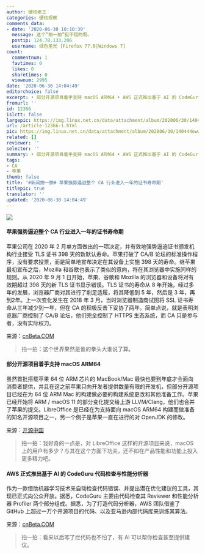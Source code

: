 ```yaml
---
author: 硬核老王
categories: 硬核观察
comments_data:
- date: '2020-06-30 18:10:39'
  message: 这个“拍一拍”挺不错的啊。
  postip: 124.78.133.206
  username: 绿色圣光 [Firefox 77.0|Windows 7]
count:
  commentnum: 1
  favtimes: 0
  likes: 0
  sharetimes: 0
  viewnum: 2995
date: '2020-06-30 14:04:49'
editorchoice: false
excerpt: • 部分开源项目着手支持 macOS ARM64 • AWS 正式推出基于 AI 的 CodeGuru 代码检查与性能分析器
fromurl: ''
id: 12366
islctt: false
largepic: https://img.linux.net.cn/data/attachment/album/202006/30/140444ewwz5klg47w44gw2.jpg
url: /article-12366-1.html
pic: https://img.linux.net.cn/data/attachment/album/202006/30/140444ewwz5klg47w44gw2.jpg.thumb.jpg
related: []
reviewer: ''
selector: ''
summary: • 部分开源项目着手支持 macOS ARM64 • AWS 正式推出基于 AI 的 CodeGuru 代码检查与性能分析器
tags:
- CA
- 苹果
thumb: false
title: '#新闻拍一拍# 苹果强势逼迫整个 CA 行业进入一年的证书寿命期'
titlepic: true
translator: ''
updated: '2020-06-30 14:04:49'
---
```


![](/data/attachment/album/202006/30/140444ewwz5klg47w44gw2.jpg)


#### 苹果强势逼迫整个 CA 行业进入一年的证书寿命期


苹果公司在 2020 年 2 月单方面做出的一项决定，并有效地强势逼迫证书颁发机构行业接受 TLS 证书 398 天的新默认寿命。苹果打破了 CA/B 论坛的标准操作程序，没有要求投票，而是简单地宣布决定在其设备上实施 398 天的寿命。继苹果最初宣布之后，Mozilla 和谷歌也表示了类似的意向，将在其浏览器中实施同样的规则。从 2020 年 9 月 1 日开始，苹果、谷歌和 Mozilla 的浏览器和设备将对有效期超过 398 天的新 TLS 证书显示错误。TLS 证书的寿命从 8 年开始，经过多年的发展，浏览器厂商对其进行了削足适履，将其降低到 5 年，然后是 3 年，再到2年。上一次变化发生在 2018 年 3 月，当时浏览器制造商试图将 SSL 证书寿命从三年减少到一年，但在 CA 的积极反击下妥协了两年。简单点说，就是表明浏览器厂商控制了 CA/B 论坛，他们完全控制了 HTTPS 生态系统，而 CA 只是参与者，没有实际权力。


来源：[cnBeta.COM](https://www.cnbeta.com/articles/tech/997007.htm)



> 
> 拍一拍：这个世界果然是谁的拳头大谁说了算。
> 
> 
> 


#### 部分开源项目着手支持 macOS ARM64


虽然首批搭载苹果 64 位 ARM 芯片的 MacBook/Mac 最快也要到年底才会面向消费者提供，并且在这之前苹果只向开发者提供数量有限的开发机，但部分开源项目已经在为 64 位 ARM Mac 的构建做必要的构建系统更改和其他准备工作。苹果已经开始将 ARM / macOS 11 的部分变化提交给上游 LLVM/Clang，他们也合并了苹果的提交。LibreOffice 是已经在为支持面向 macOS ARM64 构建而做准备的知名开源项目之一，另一个例子是苹果一直在进行的对 OpenJDK 的修改。


来源：[开源中国](https://www.oschina.net/news/116811/open-source-arm64-macos-start?tdsourcetag=s_pctim_aiomsg)



> 
> 拍一拍：我好奇的一点是，对 LibreOffice 这样的开源项目来说，macOS 上的用户有多少？与其在这个方面下功夫，还不如在产品性能和功能上投入更多精力吧。
> 
> 
> 


#### AWS 正式推出基于 AI 的 CodeGuru 代码检查与性能分析器


作为一款借助机器学习技术来自动检查代码错误、并提出潜在优化建议的工具，其现已正式向公众开放。据悉，CodeGuru 主要由代码检查其 Reviewer 和性能分析器 Profiler 两个部分组成。据悉，为了打造代码分析器，AWS 团队借鉴了 GitHub 上超过一万个开源项目的代码、以及亚马逊内部代码库来训练其算法。


来源：[cnBeta.COM](https://www.cnbeta.com/articles/tech/997275.htm)



> 
> 拍一拍：看来以后写了烂代码也不怕了，有 AI 可以帮你检查甚至提供建议。
> 
> 
>